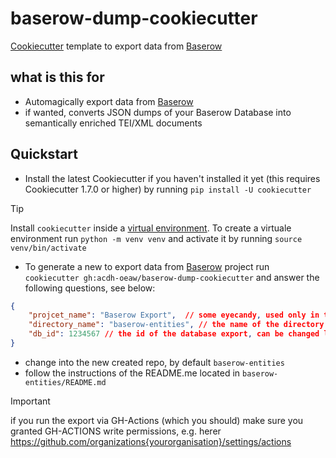 # baserow-dump-cookiecutter

[Cookiecutter](https://github.com/cookiecutter/cookiecutter) template to export data from [Baserow](https://baserow.io/)

## what is this for

* Automagically export data from [Baserow](https://baserow.io/) 
* if wanted, converts JSON dumps of your Baserow Database into semantically enriched TEI/XML documents


## Quickstart
* Install the latest Cookiecutter if you haven't installed it yet (this requires Cookiecutter 1.7.0 or higher) by running `pip install -U cookiecutter`

> [!TIP]  
> Install `cookiecutter` inside a [virtual environment](https://docs.python.org/3/library/venv.html). To create a virtuale environment run `python -m venv venv` and activate it by running `source venv/bin/activate`

* To generate a new to export data from [Baserow](https://baserow.io/) project run `cookiecutter gh:acdh-oeaw/baserow-dump-cookiecutter` and answer the following questions, see below:

```json
{
    "projcet_name": "Baserow Export",  // some eyecandy, used only in the created repo's REAMDE.md
    "directory_name": "baserow-entities", // the name of the directory cookiecutter will create the export-repo
    "db_id": 1234567 // the id of the database export, can be changed later any time
} 
```
* change into the new created repo, by default `baserow-entities`
* follow the instructions of the README.me located in `baserow-entities/README.md`

> [!IMPORTANT]
> if you run the export via GH-Actions (which you should) make sure you granted GH-ACTIONS write permissions, e.g. herer https://github.com/organizations{yourorganisation}/settings/actions
